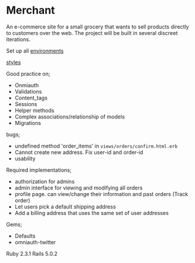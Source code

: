 # Merchant


An e-commerce site for a small grocery that wants to sell products directly to customers over the web. The project will be built in several discreet iterations.

Set up all [environments](http://tutorials.jumpstartlab.com/topics/environment/environment.html)

[styles](http://tutorials.jumpstartlab.com/assets/merchant/styles.css)

Good practice on;
* Onmiauth
* Validations
* Content_tags
* Sessions
* Helper methods
* Complex associations/relationship of models
* Migrations

bugs;
* undefined method 'order_items' in `views/orders/confirm.html.erb`
* Cannot create new address. Fix user-id and order-id
* usability

Required implementations;
* authorization for admins
* admin interface for viewing and modifying all orders
* profile page. can view/change their information and past orders (Track order)
* Let users pick a default shipping address
* Add a billing address that uses the same set of user addresses

Gems;
* Defaults
* omniauth-twitter

Ruby 2.3.1
Rails 5.0.2